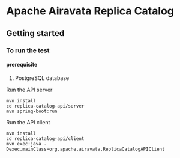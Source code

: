 # Apache Airavata Replica Catalog

## Getting started
 
### To run the test

#### prerequisite
1) PostgreSQL database



Run the API server

```
mvn install
cd replica-catalog-api/server
mvn spring-boot:run
```

Run the API client

```
mvn install
cd replica-catalog-api/client
mvn exec:java -Dexec.mainClass=org.apache.airavata.ReplicaCatalogAPIClient
```
